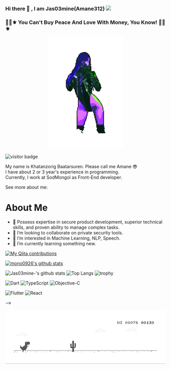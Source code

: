 ### Hi there 👋 , I am Jas03mine(Amane312)   <img src="https://emoji.slack-edge.com/T0172CCPGUW/party-blob/d7253707fa13e9ee.gif" width="30"/>

### 💞👠⚜️ You Can't Buy Peace And Love With Money, You Know! 💞👠⚜️ 

<p align="center">
   <img src="./photos/canvas.png" height="350" />
</p>

![visitor badge](https://visitor-badge.glitch.me/badge?page_id=amane312.visitor-badge)

My name is Khatanzorig Baatarsuren. Please call me Amane 😎  
I have about 2 or 3 year's experience in programming.  
Currently, I work at SodMongol as Front-End developer.  

See more about me: 

# About Me 
- 🔭 Possess expertise in secure product development, superior technical
  skills, and proven ability to manage complex tasks.
- 👯 I’m looking to collaborate on private security tools.
- 👀 I’m interested in Machine Learning, NLP, Speech.
- 🌱 I’m currently learning something new.

[![My Qiita contributions](https://qiita-badge.apiapi.app/s/amane312/contributions.svg)](http://qiita.com/amane312)

[![mono0926's github stats](https://github-readme-stats.vercel.app/api?username=amane312)](https://github.com/amane312/github-readme-stats)

![Jas03mine-'s github stats](https://github-readme-stats.vercel.app/api?username=amane312&count_private=true&show_icons=true&theme=github_dark) 
![Top Langs](https://github-readme-stats.vercel.app/api/top-langs/?username=amane312&layout=compact&langs_count=8&theme=github_dark)
![trophy](https://github-profile-trophy.vercel.app/?username=amane312&theme=darkhub)



![Dart](https://img.shields.io/badge/Dart-00b4ab.svg?style=for-the-badge&logo=dart&logoColor=white) 
![TypeScript](https://img.shields.io/badge/TypeScript-blue.svg?style=for-the-badge&logo=typescript&logoColor=white) 
![Objective-C](https://img.shields.io/badge/Objective--c-blue.svg?style=for-the-badge&logo=objc)

![Flutter](https://img.shields.io/badge/Flutter-0175c2.svg?style=for-the-badge&logo=flutter)
![React](https://img.shields.io/badge/React-00d8ff.svg?style=for-the-badge&logo=react&logoColor=white)

</p> -->


![Dino](https://raw.githubusercontent.com/sanket9006/sanket9006/master/dino.gif)
